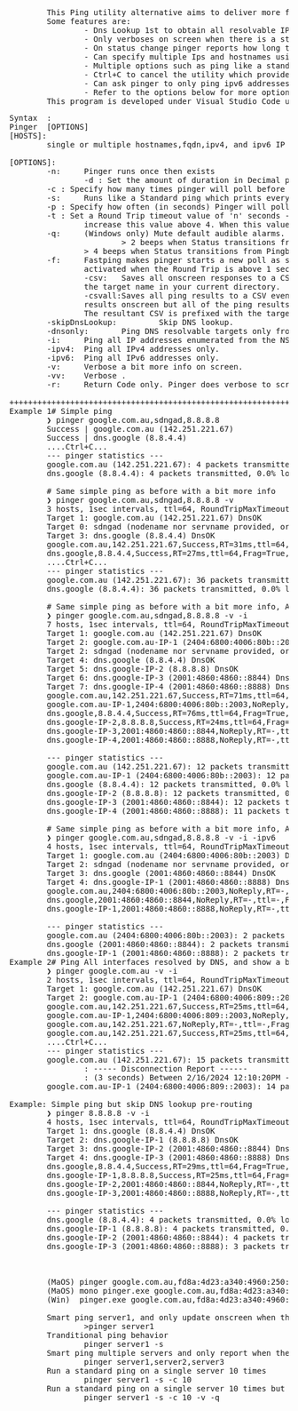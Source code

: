 <pre>
        This Ping utility alternative aims to deliver more features than the built-in 'ping' utility.
        Some features are:
                - Dns Lookup 1st to obtain all resolvable IPs for a hostname or names from a reverse lookup. Uses local DNS - Cannot specify A DNS server.
                - Only verboses on screen when there is a status change
                - On status change pinger reports how long the target spent in previous status. ie. 5 minutes in Timeout
                - Can specify multiple Ips and hostnames using comma separated list.
                - Multiple options such as ping like a standard ping utility (verboses every return echo) using '-s'
                - Ctrl+C to cancel the utility which provides a disconnection report (Start, End, and Lenght it was disconnected).
                - Can ask pinger to only ping ipv6 addresses for a single target
                - Refer to the options below for more options
        This program is developed under Visual Studio Code under MacOS. 
</pre>
<pre>Syntax  :
Pinger <hosts> [OPTIONS]
[HOSTS]: 
        single or multiple hostnames,fqdn,ipv4, and ipv6 IP addresses. Must comma separate (no spaces).
        
[OPTIONS]:
        -n:     Pinger runs once then exists
                -d <n>: Set the amount of duration in Decimal pinger runs for before exiting - Specify a positive value such as 0.25 for 15 minutes or 1.5 for 1hr20mins.
        -c <n>: Specify how many times pinger will poll before exiting - Specify a positive value 'n' greater than 1.
        -s:     Runs like a Standard ping which prints every ping results onscreen.
        -p <n>: Specify how often (in seconds) Pinger will poll the target. Useful with '-s'. Specify a positive value 'n' greater than 1.
        -t <n>: Set a Round Trip timeout value of 'n' seconds - Default value is 1 seconds. For high latency links above 4000ms latency, 
                increase this value above 4. When this value is reached, pinger will assume the target is unreachable.
        -q:     (Windows only) Mute default audible alarms. By default, pinger will beep when the status changes in the following instance.
                        > 2 beeps when Status transitions from Timeout to Pingable
                > 4 beeps when Status transitions from Pingble to TimeOut
        -f:     Fastping makes pinger starts a new poll as soon it receives the previous response. Fastping is automatically 
                activated when the Round Trip is above 1 seconds. Use in combination with the '-s' switch.
                -csv:   Saves all onscreen responses to a CSV. Does not yet take any arguments. The resultant CSV is prefixed with 
                the target name in your current directory.
                -csvall:Saves all ping results to a CSV even regardless what's onscreen. Useful when wanting only the differences in
                results onscreen but all of the ping results in a CSV. 
                The resultant CSV is prefixed with the target name in your current directory.
        -skipDnsLookup:         Skip DNS lookup.
        -dnsonly:       Ping DNS resolvable targets only from the list.
        -i:     Ping all IP addresses enumerated from the NSLOOKUP query.
        -ipv4:  Ping all IPv4 addresses only.
        -ipv6:  Ping all IPv6 addresses only.
        -v:     Verbose a bit more info on screen.
        -vv:    Verbose .
        -r:     Return Code only. Pinger does verbose to screen (0=Pingable,1=failure).

++++++++++++++++++++++++++++++++++++++++++++++++++++++++++++++++++
Example 1# Simple ping
        ❯ pinger google.com.au,sdngad,8.8.8.8
        Success | google.com.au (142.251.221.67) 
        Success | dns.google (8.8.4.4) 
        ....Ctrl+C...
        --- pinger statistics ---
        google.com.au (142.251.221.67): 4 packets transmitted, 0.0% loss
        dns.google (8.8.4.4): 4 packets transmitted, 0.0% loss

        # Same simple ping as before with a bit more info
        ❯ pinger google.com.au,sdngad,8.8.8.8 -v
        3 hosts, 1sec intervals, ttl=64, RoundTripMaxTimeout 1 sec
        Target 1: google.com.au (142.251.221.67) DnsOK
        Target 0: sdngad (nodename nor servname provided, or not known) <- Skipping
        Target 3: dns.google (8.8.4.4) DnsOK
        google.com.au,142.251.221.67,Success,RT=31ms,ttl=64,Frag=True,replyBuffer=64,count=1
        dns.google,8.8.4.4,Success,RT=27ms,ttl=64,Frag=True,replyBuffer=64,count=1
        ....Ctrl+C...
        --- pinger statistics ---
        google.com.au (142.251.221.67): 36 packets transmitted, 0.0% loss
        dns.google (8.8.4.4): 36 packets transmitted, 0.0% loss

        # Same simple ping as before with a bit more info, AND ping all resolvable interfaces (ipv4 and ipv6)
        ❯ pinger google.com.au,sdngad,8.8.8.8 -v -i
        7 hosts, 1sec intervals, ttl=64, RoundTripMaxTimeout 1 sec
        Target 1: google.com.au (142.251.221.67) DnsOK
        Target 2: google.com.au-IP-1 (2404:6800:4006:80b::2003) DnsOK
        Target 2: sdngad (nodename nor servname provided, or not known) <- Skipping
        Target 4: dns.google (8.8.4.4) DnsOK
        Target 5: dns.google-IP-2 (8.8.8.8) DnsOK
        Target 6: dns.google-IP-3 (2001:4860:4860::8844) DnsOK
        Target 7: dns.google-IP-4 (2001:4860:4860::8888) DnsOK
        google.com.au,142.251.221.67,Success,RT=71ms,ttl=64,Frag=True,replyBuffer=64,count=1
        google.com.au-IP-1,2404:6800:4006:80b::2003,NoReply,RT=-,ttl=-,Frag=-,replyBuffer=-,count=1
        dns.google,8.8.4.4,Success,RT=76ms,ttl=64,Frag=True,replyBuffer=64,count=1
        dns.google-IP-2,8.8.8.8,Success,RT=24ms,ttl=64,Frag=True,replyBuffer=64,count=1
        dns.google-IP-3,2001:4860:4860::8844,NoReply,RT=-,ttl=-,Frag=-,replyBuffer=-,count=1
        dns.google-IP-4,2001:4860:4860::8888,NoReply,RT=-,ttl=-,Frag=-,replyBuffer=-,count=1
        
        --- pinger statistics ---
        google.com.au (142.251.221.67): 12 packets transmitted, 0.0% loss
        google.com.au-IP-1 (2404:6800:4006:80b::2003): 12 packets transmitted, 12 lost, 100% packet loss
        dns.google (8.8.4.4): 12 packets transmitted, 0.0% loss
        dns.google-IP-2 (8.8.8.8): 12 packets transmitted, 0.0% loss
        dns.google-IP-3 (2001:4860:4860::8844): 12 packets transmitted, 12 lost, 100% packet loss
        dns.google-IP-4 (2001:4860:4860::8888): 11 packets transmitted, 11 lost, 100% packet loss

        # Same simple ping as before with a bit more info, AND ping all resolvable IPs but ipv6 addresses only
        ❯ pinger google.com.au,sdngad,8.8.8.8 -v -i -ipv6
        4 hosts, 1sec intervals, ttl=64, RoundTripMaxTimeout 1 sec
        Target 1: google.com.au (2404:6800:4006:80b::2003) DnsOK
        Target 2: sdngad (nodename nor servname provided, or not known) <- Skipping
        Target 3: dns.google (2001:4860:4860::8844) DnsOK
        Target 4: dns.google-IP-1 (2001:4860:4860::8888) DnsOK
        google.com.au,2404:6800:4006:80b::2003,NoReply,RT=-,ttl=-,Frag=-,replyBuffer=-,count=1
        dns.google,2001:4860:4860::8844,NoReply,RT=-,ttl=-,Frag=-,replyBuffer=-,count=1
        dns.google-IP-1,2001:4860:4860::8888,NoReply,RT=-,ttl=-,Frag=-,replyBuffer=-,count=1
        
        --- pinger statistics ---
        google.com.au (2404:6800:4006:80b::2003): 2 packets transmitted, 2 lost, 100% packet loss
        dns.google (2001:4860:4860::8844): 2 packets transmitted, 2 lost, 100% packet loss
        dns.google-IP-1 (2001:4860:4860::8888): 2 packets transmitted, 2 lost, 100% packet loss
Example 2# Ping All interfaces resolved by DNS, and show a bit more info
        ❯ pinger google.com.au -v -i
        2 hosts, 1sec intervals, ttl=64, RoundTripMaxTimeout 1 sec
        Target 1: google.com.au (142.251.221.67) DnsOK
        Target 2: google.com.au-IP-1 (2404:6800:4006:809::2003) DnsOK
        google.com.au,142.251.221.67,Success,RT=25ms,ttl=64,Frag=True,replyBuffer=64,count=1
        google.com.au-IP-1,2404:6800:4006:809::2003,NoReply,RT=-,ttl=-,Frag=-,replyBuffer=-,count=1
        google.com.au,142.251.221.67,NoReply,RT=-,ttl=-,Frag=-,replyBuffer=-,count=9(In previous state [Success] for 8 seconds)
        google.com.au,142.251.221.67,Success,RT=25ms,ttl=64,Frag=True,replyBuffer=64,count=10(In previous state [TimedOut] for 3 seconds)
        ....Ctrl+C...
        --- pinger statistics ---
        google.com.au (142.251.221.67): 15 packets transmitted, 1 lost(Unreachable for a Total of 3 seconds), 6.67% packet loss
                : ----- Disconnection Report ------
                : (3 seconds) Between 2/16/2024 12:10:20PM - 2/16/2024 12:10:23PM
        google.com.au-IP-1 (2404:6800:4006:809::2003): 14 packets transmitted, 14 lost, 100% packet loss

Example: Simple ping but skip DNS lookup pre-routing
        ❯ pinger 8.8.8.8 -v -i
        4 hosts, 1sec intervals, ttl=64, RoundTripMaxTimeout 1 sec
        Target 1: dns.google (8.8.4.4) DnsOK
        Target 2: dns.google-IP-1 (8.8.8.8) DnsOK
        Target 3: dns.google-IP-2 (2001:4860:4860::8844) DnsOK
        Target 4: dns.google-IP-3 (2001:4860:4860::8888) DnsOK
        dns.google,8.8.4.4,Success,RT=29ms,ttl=64,Frag=True,replyBuffer=64,count=1
        dns.google-IP-1,8.8.8.8,Success,RT=25ms,ttl=64,Frag=True,replyBuffer=64,count=1
        dns.google-IP-2,2001:4860:4860::8844,NoReply,RT=-,ttl=-,Frag=-,replyBuffer=-,count=1
        dns.google-IP-3,2001:4860:4860::8888,NoReply,RT=-,ttl=-,Frag=-,replyBuffer=-,count=1
        
        --- pinger statistics ---
        dns.google (8.8.4.4): 4 packets transmitted, 0.0% loss
        dns.google-IP-1 (8.8.8.8): 4 packets transmitted, 0.0% loss
        dns.google-IP-2 (2001:4860:4860::8844): 4 packets transmitted, 4 lost, 100% packet loss
        dns.google-IP-3 (2001:4860:4860::8888): 3 packets transmitted, 3 lost, 100% packet loss
        

 
        (MaOS) pinger google.com.au,fd8a:4d23:a340:4960:250:56ff:febb:a99d,192.168.0.1
        (MaOS) mono pinger.exe google.com.au,fd8a:4d23:a340:4960:250:56ff:febb:a99d,192.168.0.1
        (Win)  pinger.exe google.com.au,fd8a:4d23:a340:4960:250:56ff:febb:a99d,192.168.0.1

        Smart ping server1, and only update onscreen when the status changes 
                >pinger server1
        Tranditional ping behavior
                pinger server1 -s
        Smart ping multiple servers and only report when the status changes
                pinger server1,server2,server3
        Run a standard ping on a single server 10 times
                pinger server1 -s -c 10
        Run a standard ping on a single server 10 times but verbose the output and stop the audible noise on status changes 
                pinger server1 -s -c 10 -v -q
</pre>
